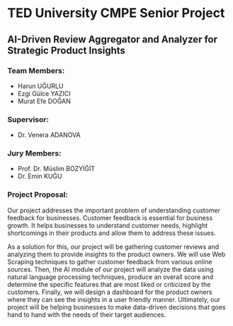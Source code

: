 # TED University CMPE Senior Project
## AI-Driven Review Aggregator and Analyzer for Strategic Product Insights
### Team Members:
- Harun UĞURLU
- Ezgi Gülce YAZICI
- Murat Efe DOĞAN
### Supervisor: 
- Dr. Venera ADANOVA
### Jury Members:
- Prof. Dr. Müslim BOZYİĞİT
- Dr. Emin KUĞU
### Project Proposal:

Our project addresses the important problem of understanding customer feedback for businesses. Customer feedback is essential for business growth. It helps businesses to understand customer needs, highlight shortcomings in their products and allow them to address these issues.

As a solution for this, our project will be gathering customer reviews and analyzing them to provide insights to the product owners. We will use Web Scraping techniques to gather customer feedback from various online sources. Then, the AI module of our project will analyze the data using natural language processing techniques, produce an overall score and determine the specific features that are most liked or criticized by the customers. Finally, we will design a dashboard for the product owners where they can see the insights in a user friendly manner. Ultimately, our project will be helping businesses to make data-driven decisions that goes hand to hand with the needs of their target audiences.

